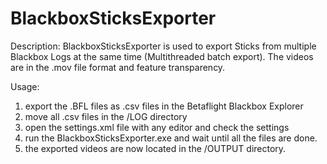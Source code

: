 # BlackboxSticksExporter
Description:
BlackboxSticksExporter is used to export Sticks from multiple Blackbox Logs at the same time (Multithreaded batch export). The videos are in the .mov file format and feature transparency.

Usage:
1. export the .BFL files as .csv files in the Betaflight Blackbox Explorer
2. move all .csv files in the /LOG directory
3. open the settings.xml file with any editor and check the settings
4. run the BlackboxSticksExporter.exe and wait until all the files are done.
5. the exported videos are now located in the /OUTPUT directory.
